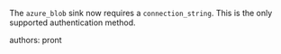 The `azure_blob` sink now requires a `connection_string`. This is the only supported authentication method.

authors: pront
